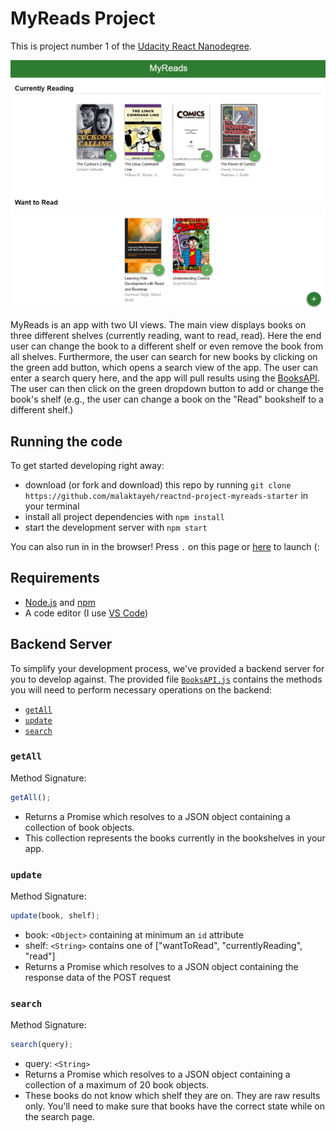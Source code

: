 # MyReads Project

This is project number 1 of the [Udacity React Nanodegree](https://www.udacity.com/course/react-nanodegree--nd019).

![Project Screenshot](./myreads.PNG)

MyReads is an app with two UI views. The main view displays books on three different shelves (currently reading, want to read, read). Here the end user can change the book to a different shelf or even remove the book from all shelves. Furthermore, the user can search for new books by clicking on the green add button, which opens a search view of the app. The user can enter a search query here, and the app will pull results using the [BooksAPI](./starter/src/BooksAPI.js). The user can then click on the green dropdown button to add or change the book's shelf (e.g., the user can change a book on the "Read" bookshelf to a different shelf.)

## Running the code

To get started developing right away:

- download (or fork and download) this repo by running `git clone https://github.com/malaktayeh/reactnd-project-myreads-starter` in your terminal
- install all project dependencies with `npm install`
- start the development server with `npm start`

You can also run in in the browser! Press `.` on this page or [here](https://github.dev/malaktayeh/reactnd-project-myreads-starter) to launch (:

## Requirements

- [Node.js](https://nodejs.org/) and [npm](https://www.npmjs.com/)
- A code editor (I use [VS Code](https://code.visualstudio.com/))

## Backend Server

To simplify your development process, we've provided a backend server for you to develop against. The provided file [`BooksAPI.js`](src/BooksAPI.js) contains the methods you will need to perform necessary operations on the backend:

- [`getAll`](#getall)
- [`update`](#update)
- [`search`](#search)

### `getAll`

Method Signature:

```js
getAll();
```

- Returns a Promise which resolves to a JSON object containing a collection of book objects.
- This collection represents the books currently in the bookshelves in your app.

### `update`

Method Signature:

```js
update(book, shelf);
```

- book: `<Object>` containing at minimum an `id` attribute
- shelf: `<String>` contains one of ["wantToRead", "currentlyReading", "read"]
- Returns a Promise which resolves to a JSON object containing the response data of the POST request

### `search`

Method Signature:

```js
search(query);
```

- query: `<String>`
- Returns a Promise which resolves to a JSON object containing a collection of a maximum of 20 book objects.
- These books do not know which shelf they are on. They are raw results only. You'll need to make sure that books have the correct state while on the search page.